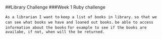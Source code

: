 ##Library Challenge
###Week 1 Ruby challenge

```As a librarian I want to```
```keep a list of books in library.```
```so that we can see what books we have and loaned out books.```
```be able to access information about the books```
```for example to see if the books are availabe, if not, when will the be returned.```
